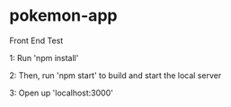 # pokemon-app

Front End Test

1: Run 'npm install'

2: Then, run 'npm start' to build and start the local server

3: Open up 'localhost:3000'
